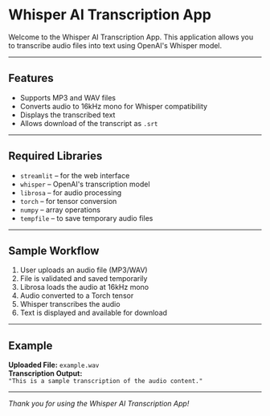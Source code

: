 # Whisper AI Transcription App

Welcome to the Whisper AI Transcription App. This application allows you to transcribe audio files into text using OpenAI's Whisper model.

---

## Features

- Supports MP3 and WAV files
- Converts audio to 16kHz mono for Whisper compatibility
- Displays the transcribed text
- Allows download of the transcript as `.srt`

---

## Required Libraries

- `streamlit` – for the web interface
- `whisper` – OpenAI's transcription model
- `librosa` – for audio processing
- `torch` – for tensor conversion
- `numpy` – array operations
- `tempfile` – to save temporary audio files

---

## Sample Workflow

1. User uploads an audio file (MP3/WAV)
2. File is validated and saved temporarily
3. Librosa loads the audio at 16kHz mono
4. Audio converted to a Torch tensor
5. Whisper transcribes the audio
6. Text is displayed and available for download

---

## Example

**Uploaded File:** `example.wav`  
**Transcription Output:**  
`"This is a sample transcription of the audio content."`

---

*Thank you for using the Whisper AI Transcription App!*
